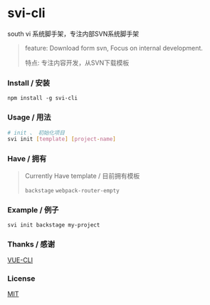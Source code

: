 # svi-cli
south vi 系统脚手架，专注内部SVN系统脚手架

> feature: Download form svn, Focus on internal development.
>
> 特点: 专注内容开发，从SVN下载模板


### Install / 安装

```
npm install -g svi-cli
```


### Usage / 用法

``` bash
# init 、 初始化项目
svi init [template] [project-name]

```


### Have / 拥有

> Currently Have template / 目前拥有模板 
>
>``` backstage ``` ``` webpack-router-empty ```



### Example / 例子

```
svi init backstage my-project
```


### Thanks / 感谢
[VUE-CLI](https://github.com/vuejs/vue-cli)


### License

[MIT](http://opensource.org/licenses/MIT)